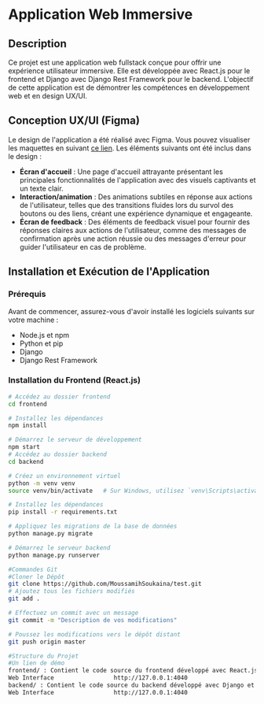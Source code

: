 # Application Web Immersive

## Description

Ce projet est une application web fullstack conçue pour offrir une expérience utilisateur immersive. Elle est développée avec React.js pour le frontend et Django avec Django Rest Framework pour le backend. L'objectif de cette application est de démontrer les compétences en développement web et en design UX/UI.

## Conception UX/UI (Figma)

Le design de l'application a été réalisé avec Figma. Vous pouvez visualiser les maquettes en suivant [ce lien](https://www.figma.com/file/xyz). Les éléments suivants ont été inclus dans le design :

- **Écran d'accueil** : Une page d'accueil attrayante présentant les principales fonctionnalités de l'application avec des visuels captivants et un texte clair.
- **Interaction/animation** : Des animations subtiles en réponse aux actions de l'utilisateur, telles que des transitions fluides lors du survol des boutons ou des liens, créant une expérience dynamique et engageante.
- **Écran de feedback** : Des éléments de feedback visuel pour fournir des réponses claires aux actions de l'utilisateur, comme des messages de confirmation après une action réussie ou des messages d'erreur pour guider l'utilisateur en cas de problème.

## Installation et Exécution de l'Application

### Prérequis

Avant de commencer, assurez-vous d'avoir installé les logiciels suivants sur votre machine :

- Node.js et npm
- Python et pip
- Django
- Django Rest Framework

### Installation du Frontend (React.js)

```sh
# Accédez au dossier frontend
cd frontend

# Installez les dépendances
npm install

# Démarrez le serveur de développement
npm start
# Accédez au dossier backend
cd backend

# Créez un environnement virtuel
python -m venv venv
source venv/bin/activate   # Sur Windows, utilisez `venv\Scripts\activate`

# Installez les dépendances
pip install -r requirements.txt

# Appliquez les migrations de la base de données
python manage.py migrate

# Démarrez le serveur backend
python manage.py runserver

#Commandes Git
#Cloner le Dépôt
git clone https://github.com/MoussamihSoukaina/test.git
# Ajoutez tous les fichiers modifiés
git add .

# Effectuez un commit avec un message
git commit -m "Description de vos modifications"

# Poussez les modifications vers le dépôt distant
git push origin master

#Structure du Projet
#Un lien de démo
frontend/ : Contient le code source du frontend développé avec React.js.
Web Interface                 http://127.0.0.1:4040                                                                     Forwarding                    https://7f68-105-71-135-202.ngrok-free.app -> http://localhost:3000    
backend/ : Contient le code source du backend développé avec Django et Django Rest Framework.
Web Interface                 http://127.0.0.1:4040                                                                     Forwarding                    https://e405-105-71-135-202.ngrok-free.app -> http://localhost:8000                                                                                                                              
